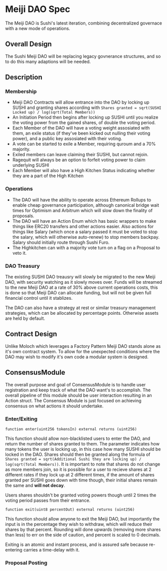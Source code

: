 # Meiji DAO Spec

The Meiji DAO is Sushi's latest iteration, combining decentralized governace with a new mode of operations. 

## Overall Design

The Sushi Meiji DAO will be replacing legacy govnerance structures, and so to do this many adaptions will be needed.

## Description

### Membership

- Meiji DAO Contracts will allow entrance into the DAO by locking up SUSHI and granting shares according with `Shares granted = sqrt(SUSHI Locked up) / log(sqrt(Total Members))`
- An Initiation Period then begins after locking up SUSHI until you realize the voting power from the gained shares, of double the voting period.
- Each Member of the DAO will have a voting weight assosiated with them, an exile status (if they've been kicked out nulling their voting power), and a public key assosiated with their voting.
- A vote can be started to exile a Member, requiring quroum and a 70% majority.
- Exiled members can leave claiming their SUSHI, but cannot rejoin.
- Ragequit will always be an option to forfeit voting power to claim underlying SUSHI
- Each Member will also have a High Kitchen Status indicating whether they are a part of the High Kitchen

### Operations
- The DAO will have the ability to operate across Ethereum Rollups to enable cheap governance participation, although canonical bridge wait times for Optimism and Arbitrum which will slow down the finality of proposals.
- The DAO will have an Action Enum which has basic wrappers to make things like ERC20 transfers and other actions easier. Also actions for things like Salary (which once a salary passed it must be voted to stop the salary, which will otherwise auto-renew) to stop members backpay. Salary should initially route through Sushi Furo.
- The Highkitchen can with a majority vote turn on a flag on a Proposal to veto it. 

### DAO Treasury

The existing SUSHI DAO treausry will slowly be migrated to the new Meiji DAO, with security watching as it slowly moves over. Funds will be streamed to the new Meiji DAO at a rate of 30% above current operations costs, this is done so that Meiji DAO can allocate funding, but will not be given full financial control until it stablizes.

The DAO can also have a strategy at rest or similar treasury management strategies, which can be allocated by percentage points. Otherwise assets are held by default.

## Contract Design

Unlike Moloch which leverages a Factory Pattern Meiji DAO stands alone as it's own contract system. To allow for the unexpected conditions where the DAO may wish to modify it's own code a modular system is designed.

## ConsensusModule

The overall purpose and goal of ConsensusModule is to handle user registration and keep track of what the DAO want's to accomplish. The overall pipeline of this module should be user interaction resulting in an Action struct. The Consensus Module is just focused on achieving consensus on what actions it should undertake.

### Enter/Exiting

`function enter(uint256 tokensIn) external returns (uint256)`

This function should allow non-blacklisted users to enter the DAO, and return the number of shares granted to them. The parameter indicates how many tokens the user is locking up, in this case how many SUSHI should be locked in the DAO. Shares should then be granted along the formula of `Shares granted = sqrt(Additional Sushi they are locking up) / log(sqrt(Total Members))`. It is important to note that shares do not change as more members join, so it is possible for a user to recieve shares at 2 different rates if they lock up at 2 different times, if the amount of shares granted per SUSHI goes down with time though, their initial shares remain the same and **will not decay**.

Users shares shouldn't be granted voting powers though until 2 times the voting period passes from their entrance.

`function exit(uint8 percentOut) external returns (uint256)`

This function should allow anyone to exit the Meiji DAO, but importantly the input is in the percentage they wish to withdraw, which will reduce their shares by that percent. Rounding will done upwards (removing more shares than less) to err on the side of caution, and percent is scaled to 0 decimals.

Exiting is an atomic and instant process, and is assured safe because re-entering carries a time-delay with it.

### Proposal Posting

